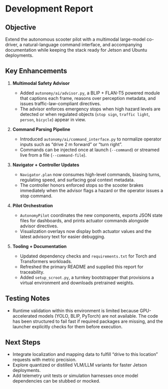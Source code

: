 # Development Report

## Objective
Extend the autonomous scooter pilot with a multimodal large-model co-driver, a natural-language command interface, and accompanying documentation while keeping the stack ready for Jetson and Ubuntu deployments.

## Key Enhancements

1. **Multimodal Safety Advisor**
   - Added `autonomy/ai/advisor.py`, a BLIP + FLAN-T5 powered module that captions each frame, reasons over perception metadata, and issues traffic-law-compliant directives.
   - The advisor enforces emergency stops when high hazard levels are detected or when regulated objects (`stop sign`, `traffic light`, `person`, `bicycle`) appear in view.

2. **Command Parsing Pipeline**
   - Introduced `autonomy/ai/command_interface.py` to normalize operator inputs such as “drive 2 m forward” or “turn right”.
   - Commands can be injected once at launch (`--command`) or streamed live from a file (`--command-file`).

3. **Navigator + Controller Updates**
   - `Navigator.plan` now consumes high-level commands, biasing turns, regulating speed, and surfacing goal context metadata.
   - The controller honors enforced stops so the scooter brakes immediately when the advisor flags a hazard or the operator issues a stop command.

4. **Pilot Orchestration**
   - `AutonomyPilot` coordinates the new components, exports JSON state files for dashboards, and prints actuator commands alongside advisor directives.
   - Visualization overlays now display both actuator values and the latest advisory text for easier debugging.

5. **Tooling + Documentation**
   - Updated dependency checks and `requirements.txt` for Torch and Transformers workloads.
   - Refreshed the primary README and supplied this report for traceability.
   - Added `setup_scroot.py`, a turnkey bootstrapper that provisions a virtual environment and downloads pretrained weights.

## Testing Notes

- Runtime validation within this environment is limited because GPU-accelerated models (YOLO, BLIP, PyTorch) are not available. The code has been structured to fail fast if required packages are missing, and the launcher explicitly checks for them before execution.

## Next Steps

- Integrate localization and mapping data to fulfill “drive to this location” requests with metric precision.
- Explore quantized or distilled VLM/LLM variants for faster Jetson deployments.
- Add telemetry unit tests or simulation harnesses once model dependencies can be stubbed or mocked.
